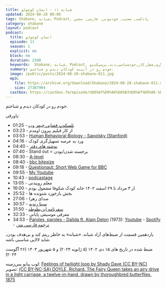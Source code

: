 ```yaml
---
title: شبانه ۱۱ - انسان کوچولو
updated: 2024-08-28 00:00
tags: Shabane, شبانه, Podcast, پادکست, صحبت, خودمونی, فارسی, محسن
category: shabane
layout: podcast
podcast:
  title: انسان کوچولو
  episode: 11
  season: 1
  explicit: no
  block: no
  duration: 2340
  keywords:  Shabane, شبانه, Podcast, پادکست, صحبت, خودمونی,کودک,کودکان,مربی,مربی گری,تسهیل گری,شغل,کار,خودشناسی,دید,پرسپکتیو
  summary: خودم رو در آیینه کودکان دیدم و شناختم.
  image: /public/posts/2024-08-28-shabane-011.jpg
  mp3: 
    file: https://archive.org/download/Shabane/2024-08-28-shabane-011.mp3
    size: 27387904
  castbox: https://castbox.fm/episode/%D8%A7%D9%86%D8%B3%D8%A7%D9%86-%DA%A9%D9%88%DA%86%D9%88%D9%84%D9%88-id2455693-id731234951
---
```

خودم رو در کودکان دیدم و شناختم.

<!--more-->

پاورقی:

* 01:25 - [تلسکوپ فضایی جیمز وب](https://fa.wikipedia.org/wiki/%D8%AA%D9%84%D8%B3%DA%A9%D9%88%D9%BE_%D9%81%D8%B6%D8%A7%DB%8C%DB%8C_%D8%AC%DB%8C%D9%85%D8%B2_%D9%88%D8%A8)
* 03:23 - از کار قبلیم بیرون اومدم
* 03:53 - [Human Behavioral Biology - Sapolsky (Stanford)](https://www.youtube.com/playlist?list=PLqeYp3nxIYpF7dW7qK8OvLsVomHrnYNjD)
* 04:16 - ورد به عرصه تسهیل‌گری کودک
* 04:40 - [نوشته های دفتر](/public/posts/2024-08-28-notebook-page.jpg)
* 07:40 - Stand out = برجسته شدن/بودن
* 08:30 - [A-level](https://en.wikipedia.org/wiki/A-level_(United_Kingdom))
* 08:40 - [bbc bitesize](https://www.bbc.co.uk/bitesize)
* 09:18 - [Questionaut: Short Web Game for BBC](https://amanita-design.net/games/questionaut.html)
* 09:55 - [My Youtube](https://www.youtube.com/@mohsend72)
* 10:43 - [podcastage](https://www.youtube.com/@Podcastage)
* 13:05 - معلم روییدنی
* 16:00 - از ۳ مرداد تا ۲۹ اسفند ۱۴۰۲ خانه کودک شکوفا مشغول بودم
* 25:52 - بخش بازخورد شنونده ها
* 27:06 - صدای زهرا
* 30:57 - [سینا زندیه](https://www.instagram.com/sinaswebz/)
* 31:50 - [سفرنامه ابن‌بطوطه](https://mehsen.ir/buy/rihla)
* 32:33 - معرفی موسیقی پایانی
* 34:53 - [Paroles, paroles - Dalida ft. Alain Delon](https://en.wikipedia.org/wiki/Paroles%2C_paroles) (1973): 
[Youtube](https://www.youtube.com/watch?v=LYAvhujK4nA&list=PLflfic2qZOnFwXMG_kqBzkzPgFyC8EMqy) - 
[Spotify](https://open.spotify.com/track/4VvTGipG8YaF09z0kfGqaD) - 
[ترجمه فارسی متن](https://lyricstranslate.com/en/paroles-paroles-%D8%AD%D8%B1%D9%81%D8%8C%D8%AD%D8%B1%D9%81%D8%8C-%D8%AD%D8%B1%D9%81.html) 

یازدهمین قسمت از ضبط‌های آزاد شبانه. «شبانه» به خاطر ریتم کند و بی‌هدف بودن، شاید لالایی مناسبی باشه.

ضبط شده در تاریخ های ۱۵ دی ۱۴۰۲ (۵ ژانویه ۲۰۲۴)  و ۵ شهریور ۱۴۰۳ (۲۶ آگوست ۲۰۲۴)

لوپ پیانو پس‌زمینه: [Feelings of twilight loop by Shady Dave (CC BY-NC)](https://freesound.org/people/ShadyDave/sounds/333811/)  
تصویر: [(CC BY-NC-SA) DOYLE, Richard. The Fairy Queen takes an airy drive in a light carriage, a twelve-in-hand, drawn by thoroughbred butterflies, 1875](https://www.flickr.com/photos/halloweenhjb/51354853956/)  
